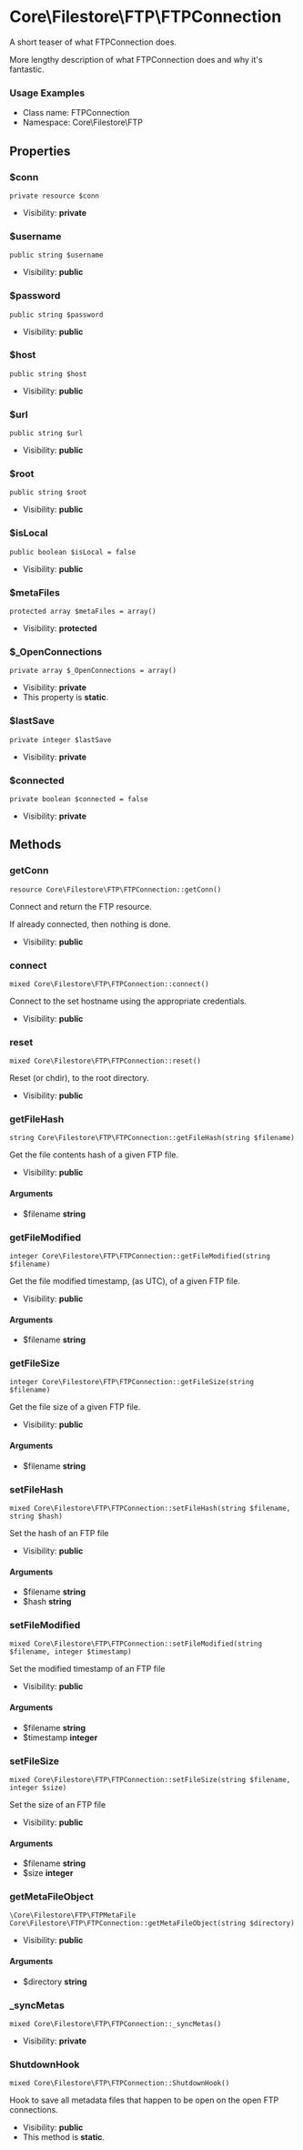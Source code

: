 Core\Filestore\FTP\FTPConnection
===============

A short teaser of what FTPConnection does.

More lengthy description of what FTPConnection does and why it's fantastic.

<h3>Usage Examples</h3>


* Class name: FTPConnection
* Namespace: Core\Filestore\FTP





Properties
----------


### $conn

    private resource $conn





* Visibility: **private**


### $username

    public string $username





* Visibility: **public**


### $password

    public string $password





* Visibility: **public**


### $host

    public string $host





* Visibility: **public**


### $url

    public string $url





* Visibility: **public**


### $root

    public string $root





* Visibility: **public**


### $isLocal

    public boolean $isLocal = false





* Visibility: **public**


### $metaFiles

    protected array $metaFiles = array()





* Visibility: **protected**


### $_OpenConnections

    private array $_OpenConnections = array()





* Visibility: **private**
* This property is **static**.


### $lastSave

    private integer $lastSave





* Visibility: **private**


### $connected

    private boolean $connected = false





* Visibility: **private**


Methods
-------


### getConn

    resource Core\Filestore\FTP\FTPConnection::getConn()

Connect and return the FTP resource.

If already connected, then nothing is done.

* Visibility: **public**




### connect

    mixed Core\Filestore\FTP\FTPConnection::connect()

Connect to the set hostname using the appropriate credentials.



* Visibility: **public**




### reset

    mixed Core\Filestore\FTP\FTPConnection::reset()

Reset (or chdir), to the root directory.



* Visibility: **public**




### getFileHash

    string Core\Filestore\FTP\FTPConnection::getFileHash(string $filename)

Get the file contents hash of a given FTP file.



* Visibility: **public**


#### Arguments
* $filename **string**



### getFileModified

    integer Core\Filestore\FTP\FTPConnection::getFileModified(string $filename)

Get the file modified timestamp, (as UTC), of a given FTP file.



* Visibility: **public**


#### Arguments
* $filename **string**



### getFileSize

    integer Core\Filestore\FTP\FTPConnection::getFileSize(string $filename)

Get the file size of a given FTP file.



* Visibility: **public**


#### Arguments
* $filename **string**



### setFileHash

    mixed Core\Filestore\FTP\FTPConnection::setFileHash(string $filename, string $hash)

Set the hash of an FTP file



* Visibility: **public**


#### Arguments
* $filename **string**
* $hash **string**



### setFileModified

    mixed Core\Filestore\FTP\FTPConnection::setFileModified(string $filename, integer $timestamp)

Set the modified timestamp of an FTP file



* Visibility: **public**


#### Arguments
* $filename **string**
* $timestamp **integer**



### setFileSize

    mixed Core\Filestore\FTP\FTPConnection::setFileSize(string $filename, integer $size)

Set the size of an FTP file



* Visibility: **public**


#### Arguments
* $filename **string**
* $size **integer**



### getMetaFileObject

    \Core\Filestore\FTP\FTPMetaFile Core\Filestore\FTP\FTPConnection::getMetaFileObject(string $directory)





* Visibility: **public**


#### Arguments
* $directory **string**



### _syncMetas

    mixed Core\Filestore\FTP\FTPConnection::_syncMetas()





* Visibility: **private**




### ShutdownHook

    mixed Core\Filestore\FTP\FTPConnection::ShutdownHook()

Hook to save all metadata files that happen to be open on the open FTP connections.



* Visibility: **public**
* This method is **static**.




